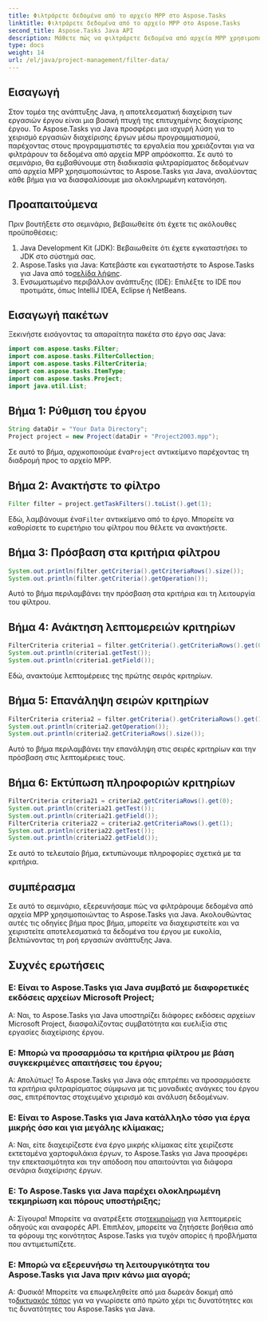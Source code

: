 ```yaml
---
title: Φιλτράρετε δεδομένα από το αρχείο MPP στο Aspose.Tasks
linktitle: Φιλτράρετε δεδομένα από το αρχείο MPP στο Aspose.Tasks
second_title: Aspose.Tasks Java API
description: Μάθετε πώς να φιλτράρετε δεδομένα από αρχεία MPP χρησιμοποιώντας το Aspose.Tasks για Java. Βελτιώστε τη ροή εργασιών διαχείρισης του έργου σας χωρίς κόπο.
type: docs
weight: 14
url: /el/java/project-management/filter-data/
---
```

## Εισαγωγή
Στον τομέα της ανάπτυξης Java, η αποτελεσματική διαχείριση των εργασιών έργου είναι μια βασική πτυχή της επιτυχημένης διαχείρισης έργου. Το Aspose.Tasks για Java προσφέρει μια ισχυρή λύση για το χειρισμό εργασιών διαχείρισης έργων μέσω προγραμματισμού, παρέχοντας στους προγραμματιστές τα εργαλεία που χρειάζονται για να φιλτράρουν τα δεδομένα από αρχεία MPP απρόσκοπτα. Σε αυτό το σεμινάριο, θα εμβαθύνουμε στη διαδικασία φιλτραρίσματος δεδομένων από αρχεία MPP χρησιμοποιώντας το Aspose.Tasks για Java, αναλύοντας κάθε βήμα για να διασφαλίσουμε μια ολοκληρωμένη κατανόηση.
## Προαπαιτούμενα
Πριν βουτήξετε στο σεμινάριο, βεβαιωθείτε ότι έχετε τις ακόλουθες προϋποθέσεις:
1. Java Development Kit (JDK): Βεβαιωθείτε ότι έχετε εγκαταστήσει το JDK στο σύστημά σας.
2.  Aspose.Tasks για Java: Κατεβάστε και εγκαταστήστε το Aspose.Tasks για Java από το[σελίδα λήψης](https://releases.aspose.com/tasks/java/).
3. Ενσωματωμένο περιβάλλον ανάπτυξης (IDE): Επιλέξτε το IDE που προτιμάτε, όπως IntelliJ IDEA, Eclipse ή NetBeans.

## Εισαγωγή πακέτων
Ξεκινήστε εισάγοντας τα απαραίτητα πακέτα στο έργο σας Java:
```java
import com.aspose.tasks.Filter;
import com.aspose.tasks.FilterCollection;
import com.aspose.tasks.FilterCriteria;
import com.aspose.tasks.ItemType;
import com.aspose.tasks.Project;
import java.util.List;
```

## Βήμα 1: Ρύθμιση του έργου
```java
String dataDir = "Your Data Directory";
Project project = new Project(dataDir + "Project2003.mpp");
```
 Σε αυτό το βήμα, αρχικοποιούμε ένα`Project` αντικείμενο παρέχοντας τη διαδρομή προς το αρχείο MPP.
## Βήμα 2: Ανακτήστε το φίλτρο
```java
Filter filter = project.getTaskFilters().toList().get(1);
```
 Εδώ, λαμβάνουμε ένα`Filter` αντικείμενο από το έργο. Μπορείτε να καθορίσετε το ευρετήριο του φίλτρου που θέλετε να ανακτήσετε.
## Βήμα 3: Πρόσβαση στα κριτήρια φίλτρου
```java
System.out.println(filter.getCriteria().getCriteriaRows().size());
System.out.println(filter.getCriteria().getOperation());
```
Αυτό το βήμα περιλαμβάνει την πρόσβαση στα κριτήρια και τη λειτουργία του φίλτρου.
## Βήμα 4: Ανάκτηση λεπτομερειών κριτηρίων
```java
FilterCriteria criteria1 = filter.getCriteria().getCriteriaRows().get(0);
System.out.println(criteria1.getTest());
System.out.println(criteria1.getField());
```
Εδώ, ανακτούμε λεπτομέρειες της πρώτης σειράς κριτηρίων.
## Βήμα 5: Επανάληψη σειρών κριτηρίων
```java
FilterCriteria criteria2 = filter.getCriteria().getCriteriaRows().get(1);
System.out.println(criteria2.getOperation());
System.out.println(criteria2.getCriteriaRows().size());
```
Αυτό το βήμα περιλαμβάνει την επανάληψη στις σειρές κριτηρίων και την πρόσβαση στις λεπτομέρειες τους.
## Βήμα 6: Εκτύπωση πληροφοριών κριτηρίων
```java
FilterCriteria criteria21 = criteria2.getCriteriaRows().get(0);
System.out.println(criteria21.getTest());
System.out.println(criteria21.getField());
FilterCriteria criteria22 = criteria2.getCriteriaRows().get(1);
System.out.println(criteria22.getTest());
System.out.println(criteria22.getField());
```
Σε αυτό το τελευταίο βήμα, εκτυπώνουμε πληροφορίες σχετικά με τα κριτήρια.

## συμπέρασμα
Σε αυτό το σεμινάριο, εξερευνήσαμε πώς να φιλτράρουμε δεδομένα από αρχεία MPP χρησιμοποιώντας το Aspose.Tasks για Java. Ακολουθώντας αυτές τις οδηγίες βήμα προς βήμα, μπορείτε να διαχειριστείτε και να χειριστείτε αποτελεσματικά τα δεδομένα του έργου με ευκολία, βελτιώνοντας τη ροή εργασιών ανάπτυξης Java.
## Συχνές ερωτήσεις
### Ε: Είναι το Aspose.Tasks για Java συμβατό με διαφορετικές εκδόσεις αρχείων Microsoft Project;
Α: Ναι, το Aspose.Tasks για Java υποστηρίζει διάφορες εκδόσεις αρχείων Microsoft Project, διασφαλίζοντας συμβατότητα και ευελιξία στις εργασίες διαχείρισης έργου.
### Ε: Μπορώ να προσαρμόσω τα κριτήρια φίλτρου με βάση συγκεκριμένες απαιτήσεις του έργου;
Α: Απολύτως! Το Aspose.Tasks για Java σάς επιτρέπει να προσαρμόσετε τα κριτήρια φιλτραρίσματος σύμφωνα με τις μοναδικές ανάγκες του έργου σας, επιτρέποντας στοχευμένο χειρισμό και ανάλυση δεδομένων.
### Ε: Είναι το Aspose.Tasks για Java κατάλληλο τόσο για έργα μικρής όσο και για μεγάλης κλίμακας;
Α: Ναι, είτε διαχειρίζεστε ένα έργο μικρής κλίμακας είτε χειρίζεστε εκτεταμένα χαρτοφυλάκια έργων, το Aspose.Tasks για Java προσφέρει την επεκτασιμότητα και την απόδοση που απαιτούνται για διάφορα σενάρια διαχείρισης έργων.
### Ε: Το Aspose.Tasks για Java παρέχει ολοκληρωμένη τεκμηρίωση και πόρους υποστήριξης;
 Α: Σίγουρα! Μπορείτε να ανατρέξετε στο[τεκμηρίωση](https://reference.aspose.com/tasks/java/) για λεπτομερείς οδηγούς και αναφορές API. Επιπλέον, μπορείτε να ζητήσετε βοήθεια από τα φόρουμ της κοινότητας Aspose.Tasks για τυχόν απορίες ή προβλήματα που αντιμετωπίζετε.
### Ε: Μπορώ να εξερευνήσω τη λειτουργικότητα του Aspose.Tasks για Java πριν κάνω μια αγορά;
 Α: Φυσικά! Μπορείτε να επωφεληθείτε από μια δωρεάν δοκιμή από το[δικτυακός τόπος](https://releases.aspose.com/) για να γνωρίσετε από πρώτο χέρι τις δυνατότητες και τις δυνατότητες του Aspose.Tasks για Java.